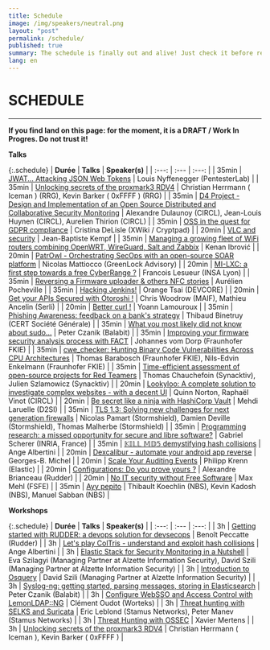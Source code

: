 ```yaml
---
title: Schedule
image: /img/speakers/neutral.png
layout: "post"
permalink: /schedule/
published: true
summary: The schedule is finally out and alive! Just check it before registering to the event :)
lang: en
---
```


# SCHEDULE

---

**If you find land on this page: for the moment, it is a DRAFT / Work In Progres. Do not trust it!**

**Talks**

{:.schedule}
| **Durée** | **Talks** | **Speaker(s)** |
| :---:  | :---   | :---:         |
| 35min | [JWAT... Attacking JSON Web Tokens](/talks/45.html) | Louis Nyffenegger (PentesterLab) |
| 35min | [Unlocking secrets of the proxmark3 RDV4](/talks/49.html) | Christian Herrmann ( Iceman ) (RRG), Kevin Barker ( 0xFFFF ) (RRG) |
| 35min | [D4 Project - Design and Implementation of an Open Source Distributed and Collaborative Security Monitoring](/talks/50.html) | Alexandre Dulaunoy (CIRCL), Jean-Louis Huynen (CIRCL), Aurelien Thirion (CIRCL) |
| 35min | [OSS in the quest for GDPR compliance](/talks/51.html) | Cristina DeLisle (XWiki / Cryptpad) |
| 20min | [VLC and security](/talks/53.html) | Jean-Baptiste Kempf |
| 35min | [Managing a growing fleet of WiFi routers combining OpenWRT, WireGuard, Salt and Zabbix](/talks/55.html) | Kenan Ibrović |
| 20min | [PatrOwl - Orchestrating SecOps with an open-source SOAR platform](/talks/56.html) | Nicolas Mattiocco (GreenLock Advisory) |
| 20min | [MI-LXC: a first step towards a free CyberRange ?](/talks/57.html) | Francois Lesueur (INSA Lyon) |
| 35min | [Reversing a Firmware uploader & others NFC stories](/talks/58.html) | Aurélien Pocheville |
| 35min | [Hacking Jenkins!](/talks/59.html) | Orange Tsai (DEVCORE) |
| 20min | [Get your APIs Secured with Otoroshi !](/talks/60.html) | Chris Woodrow (MAIF), Mathieu Ancelin (Serli) |
| 20min | [Better curl !](/talks/62.html) | Yoann Lamouroux |
| 35min | [Phishing Awareness: feedback on a bank's strategy](/talks/63.html) | Thibaud Binetruy (CERT Société Générale) |
| 35min | [What you most likely did not know about sudo…](/talks/70.html) | Peter Czanik (Balabit) |
| 35min | [Improving your firmware security analysis process with FACT](/talks/71.html) | Johannes vom Dorp (Fraunhofer FKIE) |
| 35min | [cwe_checker: Hunting Binary Code Vulnerabilities Across CPU Architectures](/talks/74.html) | Thomas Barabosch (Fraunhofer FKIE), Nils-Edvin Enkelmann (Fraunhofer FKIE) |
| 35min | [Time-efficient assessment of open-source projects for Red Teamers](/talks/75.html) | Thomas Chauchefoin (Synacktiv), Julien Szlamowicz (Synacktiv) |
| 20min | [Lookyloo: A complete solution to investigate complex websites - with a decent UI](/talks/78.html) | Quinn Norton, Raphaël Vinot (CIRCL) |
| 20min | [Be secret like a ninja with HashiCorp Vault](/talks/79.html) | Mehdi Laruelle (D2SI) |
| 35min | [TLS 1.3: Solving new challenges for next generation firewalls](/talks/84.html) | Nicolas Pamart (Stormshield), Damien Deville (Stormshield), Thomas Malherbe (Stormshield) |
| 35min | [Programming research: a missed opportunity for secure and libre software?](/talks/85.html) | Gabriel Scherer (INRIA, France) |
| 35min | [𝕂𝕀𝕃𝕃 𝕄𝔻𝟝 demystifying hash collisions](/talks/91.html) | Ange Albertini |
| 20min | [Dexcalibur - automate your android app reverse](/talks/95.html) | Georges-B. Michel |
| 20min | [Scale Your Auditing Events](/talks/96.html) | Philipp Krenn (Elastic) |
| 20min | [Configurations: Do you prove yours ?](/talks/98.html) | Alexandre Brianceau (Rudder) |
| 20min | [No IT security without Free Software](/talks/102.html) | Max Mehl (FSFE) |
| 35min | [Ayy pepito](/talks/82.html) | Thibault Koechlin (NBS), Kevin Kadosh (NBS), Manuel Sabban (NBS) |

**Workshops**

{:.schedule}
| **Durée** | **Talks** | **Speaker(s)** |
| :---:  | :---   | :---:         |
| 3h | [Getting started with RUDDER: a devops solution for devsecops](/talks/99.html) | Benoît Peccatte (Rudder) |
| 3h | [Let's play ColTris - understand and exploit hash collisions](/talks/101.html) | Ange Albertini |
| 3h | [Elastic Stack for Security Monitoring in a Nutshell](/talks/86.html) | Eva Szilagyi (Managing Partner at Alzette Information Security), David Szili (Managing Partner at Alzette Information Security) |
| 3h | [Introduction to Osquery](/talks/87.html) | David Szili (Managing Partner at Alzette Information Security) |
| 3h | [Syslog-ng: getting started, parsing messages, storing in Elasticsearch](/talks/76.html) | Peter Czanik (Balabit) |
| 3h | [Configure WebSSO and Access Control with LemonLDAP::NG](/talks/80.html) | Clément Oudot (Worteks) |
| 3h | [Threat hunting with SELKS and Suricata](/talks/65.html) | Eric Leblond (Stamus Networks), Peter Manev (Stamus Networks) |
| 3h | [Threat Hunting with OSSEC](/talks/66.html) | Xavier Mertens |
| 3h | [Unlocking secrets of the proxmark3 RDV4](/talks/52.html) | Christian Herrmann ( Iceman ), Kevin Barker ( 0xFFFF ) |
